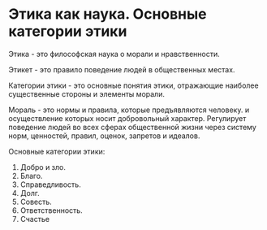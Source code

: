 # Этика как наука. Основные категории этики

Этика - это философская наука о морали и нравственности.

Этикет - это правило поведение людей в общественных местах.

Категории этики - это основные понятия этики, отражающие наиболее существенные стороны и элементы морали.

Мораль - это нормы и правила, которые предъявляются человеку. и осуществление которых носит добровольный характер. Регулирует поведение людей во всех сферах общественной жизни через систему норм, ценностей, правил, оценок, запретов и идеалов.

Основные категории этики:

1. Добро и зло.
2. Благо.
3. Справедливость.
4. Долг.
5. Совесть.
6. Ответственность.
7. Счастье
